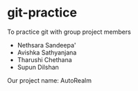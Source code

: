 # git-practice

To practice git with group project members

- Nethsara Sandeepa'
- Avishka Sathyanjana
- Tharushi Chethana
- Supun Dilshan

Our project name: AutoRealm
